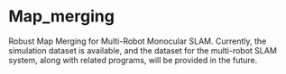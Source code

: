 # Map_merging
Robust Map Merging for Multi-Robot Monocular SLAM.
Currently, the simulation dataset is available, and the dataset for the multi-robot SLAM system, along with related programs, will be provided in the future.
